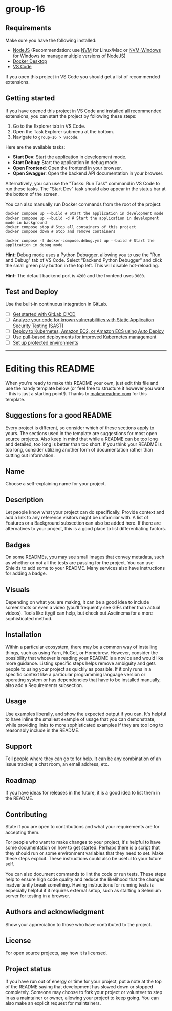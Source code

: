 # group-16

## Requirements

Make sure you have the following installed:

- [NodeJS](https://nodejs.org) (Recommendation: use [NVM](https://github.com/nvm-sh/nvm) for Linux/Mac or [NVM-Windows](https://github.com/coreybutler/nvm-windows) for Windows to manage multiple versions of NodeJS)
- [Docker Desktop](https://www.docker.com/products/docker-desktop/)
- [VS Code](https://code.visualstudio.com/)

If you open this project in VS Code you should get a list of recommended extensions.

## Getting started

If you have opened this project in VS Code and installed all recommended extensions, you can start the project by following these steps:

1. Go to the Explorer tab in VS Code.
2. Open the Task Explorer submenu at the bottom.
3. Navigate to `group-16 > vscode`.

Here are the available tasks:

- **Start Dev**: Start the application in development mode.
- **Start Debug**: Start the application in debug mode.
- **Open Frontend**: Open the frontend in your browser.
- **Open Swagger**: Open the backend API documentation in your browser.

Alternatively, you can use the "Tasks: Run Task" command in VS Code to run these tasks. The "Start Dev" task should also appear in the status bar at the bottom of the screen.

You can also manually run Docker commands from the root of the project:

```shell
docker compose up --build # Start the application in development mode
docker compose up --build -d # Start the application in development mode in background
docker compose stop # Stop all containers of this project
docker compose down # Stop and remove containers

docker compose -f docker-compose.debug.yml up --build # Start the application in debug mode
```

**Hint:** Debug mode uses a Python Debugger, allowing you to use the "Run and Debug" tab of VS Code. Select "Backend Python Debugger" and click the small green play button in the top left. This will disable hot-reloading.

**Hint:** The default backend port is `4200` and the frontend uses `3000`.

## Test and Deploy

Use the built-in continuous integration in GitLab.

- [ ] [Get started with GitLab CI/CD](https://docs.gitlab.com/ee/ci/quick_start/index.html)
- [ ] [Analyze your code for known vulnerabilities with Static Application Security Testing (SAST)](https://docs.gitlab.com/ee/user/application_security/sast/)
- [ ] [Deploy to Kubernetes, Amazon EC2, or Amazon ECS using Auto Deploy](https://docs.gitlab.com/ee/topics/autodevops/requirements.html)
- [ ] [Use pull-based deployments for improved Kubernetes management](https://docs.gitlab.com/ee/user/clusters/agent/)
- [ ] [Set up protected environments](https://docs.gitlab.com/ee/ci/environments/protected_environments.html)

---

# Editing this README

When you're ready to make this README your own, just edit this file and use the handy template below (or feel free to structure it however you want - this is just a starting point!). Thanks to [makeareadme.com](https://www.makeareadme.com/) for this template.

## Suggestions for a good README

Every project is different, so consider which of these sections apply to yours. The sections used in the template are suggestions for most open source projects. Also keep in mind that while a README can be too long and detailed, too long is better than too short. If you think your README is too long, consider utilizing another form of documentation rather than cutting out information.

## Name

Choose a self-explaining name for your project.

## Description

Let people know what your project can do specifically. Provide context and add a link to any reference visitors might be unfamiliar with. A list of Features or a Background subsection can also be added here. If there are alternatives to your project, this is a good place to list differentiating factors.

## Badges

On some READMEs, you may see small images that convey metadata, such as whether or not all the tests are passing for the project. You can use Shields to add some to your README. Many services also have instructions for adding a badge.

## Visuals

Depending on what you are making, it can be a good idea to include screenshots or even a video (you'll frequently see GIFs rather than actual videos). Tools like ttygif can help, but check out Asciinema for a more sophisticated method.

## Installation

Within a particular ecosystem, there may be a common way of installing things, such as using Yarn, NuGet, or Homebrew. However, consider the possibility that whoever is reading your README is a novice and would like more guidance. Listing specific steps helps remove ambiguity and gets people to using your project as quickly as possible. If it only runs in a specific context like a particular programming language version or operating system or has dependencies that have to be installed manually, also add a Requirements subsection.

## Usage

Use examples liberally, and show the expected output if you can. It's helpful to have inline the smallest example of usage that you can demonstrate, while providing links to more sophisticated examples if they are too long to reasonably include in the README.

## Support

Tell people where they can go to for help. It can be any combination of an issue tracker, a chat room, an email address, etc.

## Roadmap

If you have ideas for releases in the future, it is a good idea to list them in the README.

## Contributing

State if you are open to contributions and what your requirements are for accepting them.

For people who want to make changes to your project, it's helpful to have some documentation on how to get started. Perhaps there is a script that they should run or some environment variables that they need to set. Make these steps explicit. These instructions could also be useful to your future self.

You can also document commands to lint the code or run tests. These steps help to ensure high code quality and reduce the likelihood that the changes inadvertently break something. Having instructions for running tests is especially helpful if it requires external setup, such as starting a Selenium server for testing in a browser.

## Authors and acknowledgment

Show your appreciation to those who have contributed to the project.

## License

For open source projects, say how it is licensed.

## Project status

If you have run out of energy or time for your project, put a note at the top of the README saying that development has slowed down or stopped completely. Someone may choose to fork your project or volunteer to step in as a maintainer or owner, allowing your project to keep going. You can also make an explicit request for maintainers.
